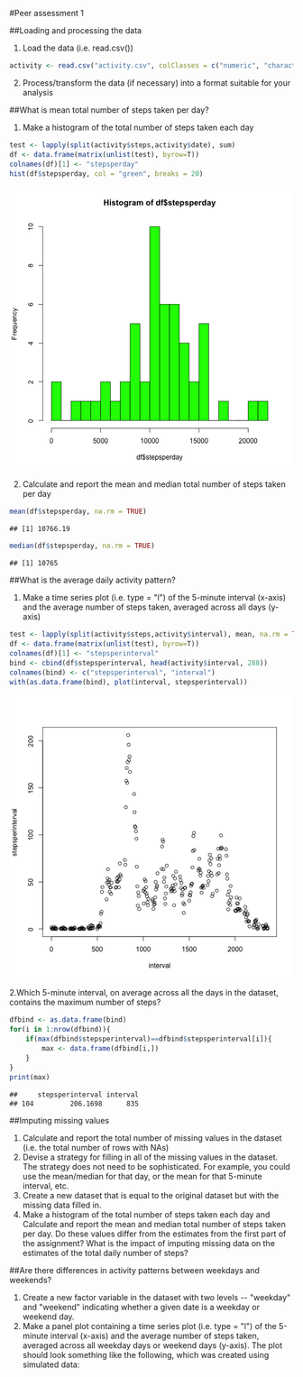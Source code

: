 #Peer assessment 1


##Loading and processing the data

1. Load the data (i.e. read.csv())

```r
activity <- read.csv("activity.csv", colClasses = c("numeric", "character", "numeric"))
```
2. Process/transform the data (if necessary) into a format suitable for your analysis


##What is mean total number of steps taken per day?
1. Make a histogram of the total number of steps taken each day

```r
test <- lapply(split(activity$steps,activity$date), sum) 
df <- data.frame(matrix(unlist(test), byrow=T))
colnames(df)[1] <- "stepsperday"
hist(df$stepsperday, col = "green", breaks = 20)
```

![plot of chunk unnamed-chunk-2](figure/unnamed-chunk-2-1.png) 

2. Calculate and report the mean and median total number of steps taken per day

```r
mean(df$stepsperday, na.rm = TRUE)
```

```
## [1] 10766.19
```

```r
median(df$stepsperday, na.rm = TRUE)
```

```
## [1] 10765
```

##What is the average daily activity pattern?
1. Make a time series plot (i.e. type = "l") of the 5-minute interval (x-axis) and the average number of steps taken, averaged across all days (y-axis)

```r
test <- lapply(split(activity$steps,activity$interval), mean, na.rm = TRUE)
df <- data.frame(matrix(unlist(test), byrow=T))
colnames(df)[1] <- "stepsperinterval"
bind <- cbind(df$stepsperinterval, head(activity$interval, 288))
colnames(bind) <- c("stepsperinterval", "interval")
with(as.data.frame(bind), plot(interval, stepsperinterval))
```

![plot of chunk unnamed-chunk-4](figure/unnamed-chunk-4-1.png) 

2.Which 5-minute interval, on average across all the days in the dataset, contains the maximum number of steps?

```r
dfbind <- as.data.frame(bind)
for(i in 1:nrow(dfbind)){
    if(max(dfbind$stepsperinterval)==dfbind$stepsperinterval[i]){
        max <- data.frame(dfbind[i,])
    }
}
print(max)
```

```
##     stepsperinterval interval
## 104         206.1698      835
```

##Imputing missing values
1. Calculate and report the total number of missing values in the dataset (i.e. the total number of rows with NAs)
2. Devise a strategy for filling in all of the missing values in the dataset. The strategy does not need to be sophisticated. For example, you could use the mean/median for that day, or the mean for that 5-minute interval, etc.
3. Create a new dataset that is equal to the original dataset but with the missing data filled in.
4. Make a histogram of the total number of steps taken each day and Calculate and report the mean and median total number of steps taken per day. Do these values differ from the estimates from the first part of the assignment? What is the impact of imputing missing data on the estimates of the total daily number of steps?


##Are there differences in activity patterns between weekdays and weekends?
1. Create a new factor variable in the dataset with two levels -- "weekday" and "weekend" indicating whether a given date is a weekday or weekend day.
2. Make a panel plot containing a time series plot (i.e. type = "l") of the 5-minute interval (x-axis) and the average number of steps taken, averaged across all weekday days or weekend days (y-axis). The plot should look something like the following, which was created using simulated data:
